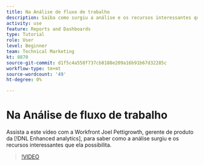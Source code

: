 ```yaml
---
title: Na Análise de fluxo de trabalho
description: Saiba como surgiu a análise e os recursos interessantes que ela possibilita com Joel Pettigrowth, gerente de produto da [!DNL Enhanced analytics].
activity: use
feature: Reports and Dashboards
type: Tutorial
role: User
level: Beginner
team: Technical Marketing
kt: 8870
source-git-commit: d1f5c4a558f737cb8188e209a16b91b67d32285c
workflow-type: tm+mt
source-wordcount: '49'
ht-degree: 0%

---
```


# Na Análise de fluxo de trabalho

Assista a este vídeo com a Workfront Joel Pettigrowth, gerente de produto da [!DNL Enhanced analytics], para saber como a análise surgiu e os recursos interessantes que ela possibilita.

>[!VIDEO](https://video.tv.adobe.com/v/335042/?quality=12)
